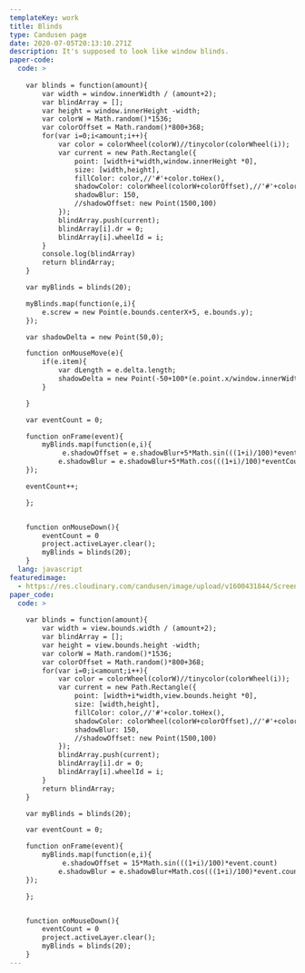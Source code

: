 ```yaml
---
templateKey: work
title: Blinds
type: Candusen page
date: 2020-07-05T20:13:10.271Z
description: It's supposed to look like window blinds.
paper-code:
  code: >
    
    var blinds = function(amount){
    	var width = window.innerWidth / (amount+2);
    	var blindArray = [];
    	var height = window.innerHeight -width;
    	var colorW = Math.random()*1536;
    	var colorOffset = Math.random()*800+368;
    	for(var i=0;i<amount;i++){
    		var color = colorWheel(colorW)//tinycolor(colorWheel(i));
    		var current = new Path.Rectangle({
    			point: [width+i*width,window.innerHeight *0],
    			size: [width,height],
    			fillColor: color,//'#'+color.toHex(),
    			shadowColor: colorWheel(colorW+colorOffset),//'#'+color.complement().toHex(),
    			shadowBlur: 150,
    			//shadowOffset: new Point(1500,100)
    		});
    		blindArray.push(current);
    		blindArray[i].dr = 0;
    		blindArray[i].wheelId = i;
    	}
    	console.log(blindArray)
    	return blindArray;
    }

    var myBlinds = blinds(20);

    myBlinds.map(function(e,i){
    	e.screw = new Point(e.bounds.centerX+5, e.bounds.y);
    });

    var shadowDelta = new Point(50,0);

    function onMouseMove(e){
    	if(e.item){
    		var dLength = e.delta.length;
    		shadowDelta = new Point(-50+100*(e.point.x/window.innerWidth),-50+100*(e.point.y/window.innerHeight));
    	}

    }

    var eventCount = 0;

    function onFrame(event){
    	myBlinds.map(function(e,i){
    		 e.shadowOffset = e.shadowBlur+5*Math.sin(((1+i)/100)*eventCount)
    		e.shadowBlur = e.shadowBlur+5*Math.cos(((1+i)/100)*eventCount)
    });

    eventCount++;

    };


    function onMouseDown(){
    	eventCount = 0
    	project.activeLayer.clear();
    	myBlinds = blinds(20);
    }
  lang: javascript
featuredimage:
  - https://res.cloudinary.com/candusen/image/upload/v1600431844/Screen_Shot_2020-09-17_at_6.44.36_PM_vs6zmv.png
paper_code:
  code: >
    
    var blinds = function(amount){
    	var width = view.bounds.width / (amount+2);
    	var blindArray = [];
    	var height = view.bounds.height -width;
    	var colorW = Math.random()*1536;
    	var colorOffset = Math.random()*800+368;
    	for(var i=0;i<amount;i++){
    		var color = colorWheel(colorW)//tinycolor(colorWheel(i));
    		var current = new Path.Rectangle({
    			point: [width+i*width,view.bounds.height *0],
    			size: [width,height],
    			fillColor: color,//'#'+color.toHex(),
    			shadowColor: colorWheel(colorW+colorOffset),//'#'+color.complement().toHex(),
    			shadowBlur: 150,
    			//shadowOffset: new Point(1500,100)
    		});
    		blindArray.push(current);
    		blindArray[i].dr = 0;
    		blindArray[i].wheelId = i;
    	}
    	return blindArray;
    }

    var myBlinds = blinds(20);

    var eventCount = 0;

    function onFrame(event){
    	myBlinds.map(function(e,i){
    		 e.shadowOffset = 15*Math.sin(((1+i)/100)*event.count)
    		e.shadowBlur = e.shadowBlur+Math.cos(((1+i)/100)*event.count)
    });

    };


    function onMouseDown(){
    	eventCount = 0
    	project.activeLayer.clear();
    	myBlinds = blinds(20);
    }
---
```


